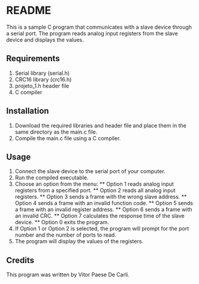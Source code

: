 # README

This is a sample C program that communicates with a slave device through a serial port. The program reads analog input registers from the slave device and displays the values.

## Requirements
1. Serial library (serial.h)
2. CRC16 library (crc16.h)
3. projeto_1.h header file
4. C compiler

## Installation
1. Download the required libraries and header file and place them in the same directory as the main.c file.
2. Compile the main.c file using a C compiler.

## Usage
1. Connect the slave device to the serial port of your computer.
2. Run the compiled executable.
3. Choose an option from the menu:
** Option 1 reads analog input registers from a specified port.
** Option 2 reads all analog input registers.
** Option 3 sends a frame with the wrong slave address.
** Option 4 sends a frame with an invalid function code.
** Option 5 sends a frame with an invalid register address.
** Option 6 sends a frame with an invalid CRC.
** Option 7 calculates the response time of the slave device.
** Option 0 exits the program.
4. If Option 1 or Option 2 is selected, the program will prompt for the port number and the number of ports to read.
5. The program will display the values of the registers.

## Credits
This program was written by Vitor Paese De Carli.
